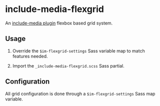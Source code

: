 # include-media-flexgrid

An [include-media plugin](https://github.com/eduardoboucas/include-media) flexbox based grid system.

## Usage

1. Override the `$im-flexgrid-settings` Sass variable map to match features needed.

1. Import the `_include-media-flexgrid.scss` Sass partial.

## Configuration

All grid configuration is done through a `$im-flexgrid-settings` Sass map variable.
